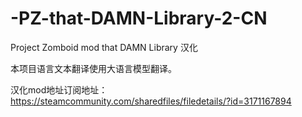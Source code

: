 # -PZ-that-DAMN-Library-2-CN

Project Zomboid mod that DAMN Library 汉化

本项目语言文本翻译使用大语言模型翻译。

汉化mod地址订阅地址：https://steamcommunity.com/sharedfiles/filedetails/?id=3171167894